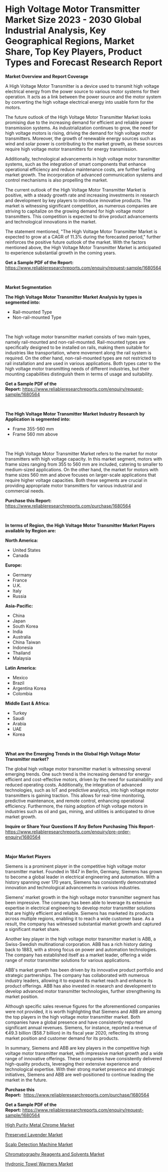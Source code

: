 <p><h1>High Voltage Motor Transmitter Market Size 2023 - 2030 Global Industrial Analysis, Key Geographical Regions, Market Share, Top Key Players, Product Types and Forecast Research Report</h1></p><p><strong>Market Overview and Report Coverage</strong></p>
<p><p>A High Voltage Motor Transmitter is a device used to transmit high voltage electrical energy from the power source to various motor systems for their operation. It acts as a link between the power source and the motor system by converting the high voltage electrical energy into usable form for the motors.</p><p>The future outlook of the High Voltage Motor Transmitter Market looks promising due to the increasing demand for efficient and reliable power transmission systems. As industrialization continues to grow, the need for high voltage motors is rising, driving the demand for high voltage motor transmitters. Moreover, the growth of renewable energy sources such as wind and solar power is contributing to the market growth, as these sources require high voltage motor transmitters for energy transmission.</p><p>Additionally, technological advancements in high voltage motor transmitter systems, such as the integration of smart components that enhance operational efficiency and reduce maintenance costs, are further fueling market growth. The incorporation of advanced communication systems and control mechanisms is also propelling the market.</p><p>The current outlook of the High Voltage Motor Transmitter Market is positive, with a steady growth rate and increasing investments in research and development by key players to introduce innovative products. The market is witnessing significant competition, as numerous companies are striving to capitalize on the growing demand for high voltage motor transmitters. This competition is expected to drive product advancements and technological innovations in the market.</p><p>The statement mentioned, "The High Voltage Motor Transmitter Market is expected to grow at a CAGR of 11.3% during the forecasted period," further reinforces the positive future outlook of the market. With the factors mentioned above, the High Voltage Motor Transmitter Market is anticipated to experience substantial growth in the coming years.</p></p>
<p><strong>Get a Sample PDF of the Report:</strong> <a href="https://www.reliableresearchreports.com/enquiry/request-sample/1680564">https://www.reliableresearchreports.com/enquiry/request-sample/1680564</a></p>
<p>&nbsp;</p>
<p><strong>Market Segmentation</strong></p>
<p><strong>The High Voltage Motor Transmitter Market Analysis by types is segmented into:</strong></p>
<p><ul><li>Rail-mounted Type</li><li>Non-rail-mounted Type</li></ul></p>
<p>&nbsp;</p>
<p><p>The high voltage motor transmitter market consists of two main types, namely rail-mounted and non-rail-mounted. Rail-mounted types are specifically designed to be installed on rails, making them suitable for industries like transportation, where movement along the rail system is required. On the other hand, non-rail-mounted types are not restricted to rail installation and are used in various applications. Both types cater to the high voltage motor transmitting needs of different industries, but their mounting capabilities distinguish them in terms of usage and suitability.</p></p>
<p><strong>Get a Sample PDF of the Report:</strong>&nbsp;<a href="https://www.reliableresearchreports.com/enquiry/request-sample/1680564">https://www.reliableresearchreports.com/enquiry/request-sample/1680564</a></p>
<p>&nbsp;</p>
<p><strong>The High Voltage Motor Transmitter Market Industry Research by Application is segmented into:</strong></p>
<p><ul><li>Frame 355-560 mm</li><li>Frame 560 mm above</li></ul></p>
<p>&nbsp;</p>
<p><p>The High Voltage Motor Transmitter Market refers to the market for motor transmitters with high voltage capacity. In this market segment, motors with frame sizes ranging from 355 to 560 mm are included, catering to smaller to medium-sized applications. On the other hand, the market for motors with frame sizes 560 mm and above focuses on larger-scale applications that require higher voltage capacities. Both these segments are crucial in providing appropriate motor transmitters for various industrial and commercial needs.</p></p>
<p><strong>Purchase this Report:</strong>&nbsp; <a href="https://www.reliableresearchreports.com/purchase/1680564">https://www.reliableresearchreports.com/purchase/1680564</a></p>
<p>&nbsp;</p>
<p><strong>In terms of Region, the High Voltage Motor Transmitter Market Players available by Region are:</strong></p>
<p>
    <p> <strong> North America: </strong>
        <ul>
            <li>United States</li>
            <li>Canada</li>
        </ul>
        </p> 
    <p> <strong> Europe: </strong>
        <ul>
            <li>Germany</li>
            <li>France</li>
            <li>U.K.</li>
            <li>Italy</li>
            <li>Russia</li>
        </ul>
        </p> 
    <p> <strong> Asia-Pacific: </strong>
        <ul>
            <li>China</li>
            <li>Japan</li>
            <li>South Korea</li>
            <li>India</li>
            <li>Australia</li>
            <li>China Taiwan</li>
            <li>Indonesia</li>
            <li>Thailand</li>
            <li>Malaysia</li>
        </ul>
        </p> 
    <p> <strong> Latin America: </strong>
        <ul>
            <li>Mexico</li>
            <li>Brazil</li>
            <li>Argentina Korea</li>
            <li>Colombia</li>
        </ul>
        </p> 
    <p> <strong> Middle East & Africa: </strong>
        <ul>
            <li>Turkey</li>
            <li>Saudi</li>
            <li>Arabia</li>
            <li>UAE</li>
            <li>Korea</li>
        </ul>
    </p>
    </p>
<p>&nbsp;</p>
<p><strong>What are the Emerging Trends in the Global High Voltage Motor Transmitter market?</strong></p>
<p><p>The global high voltage motor transmitter market is witnessing several emerging trends. One such trend is the increasing demand for energy-efficient and cost-effective motors, driven by the need for sustainability and reduced operating costs. Additionally, the integration of advanced technologies, such as IoT and predictive analytics, into high voltage motor transmitters is gaining traction. This allows for real-time monitoring, predictive maintenance, and remote control, enhancing operational efficiency. Furthermore, the rising adoption of high voltage motors in industries such as oil and gas, mining, and utilities is anticipated to drive market growth.</p></p>
<p><strong>Inquire or Share Your Questions If Any Before Purchasing This Report</strong>- <a href="https://www.reliableresearchreports.com/enquiry/pre-order-enquiry/1680564">https://www.reliableresearchreports.com/enquiry/pre-order-enquiry/1680564</a></p>
<p>&nbsp;</p>
<p><strong>Major Market Players</strong></p>
<p><p>Siemens is a prominent player in the competitive high voltage motor transmitter market. Founded in 1847 in Berlin, Germany, Siemens has grown to become a global leader in electrical engineering and automation. With a history spanning over 170 years, Siemens has consistently demonstrated innovation and technological advancements in various industries.</p><p>Siemens' market growth in the high voltage motor transmitter segment has been impressive. The company has been able to leverage its extensive expertise in electrical engineering to develop motor transmitter solutions that are highly efficient and reliable. Siemens has marketed its products across multiple regions, enabling it to reach a wide customer base. As a result, the company has witnessed substantial market growth and captured a significant market share.</p><p>Another key player in the high voltage motor transmitter market is ABB, a Swiss-Swedish multinational corporation. ABB has a rich history dating back to 1883, with a strong focus on power and automation technologies. The company has established itself as a market leader, offering a wide range of motor transmitter solutions for various applications.</p><p>ABB's market growth has been driven by its innovative product portfolio and strategic partnerships. The company has collaborated with numerous industry leaders, allowing it to expand its market reach and enhance its product offerings. ABB has also invested in research and development to develop advanced motor transmitter technologies, further strengthening its market position.</p><p>Although specific sales revenue figures for the aforementioned companies were not provided, it is worth highlighting that Siemens and ABB are among the top players in the high voltage motor transmitter market. Both companies have a global presence and have consistently reported significant annual revenues. Siemens, for instance, reported a revenue of €49.3 billion ($58.7 billion) in its fiscal year 2020, reflecting its strong market position and customer demand for its products.</p><p>In summary, Siemens and ABB are key players in the competitive high voltage motor transmitter market, with impressive market growth and a wide range of innovative offerings. These companies have consistently delivered high-quality products, leveraging their extensive experience and technological expertise. With their strong market presence and strategic initiatives, Siemens and ABB are well-positioned to continue leading the market in the future.</p></p>
<p><strong>Purchase this Report:</strong>&nbsp;&nbsp;<a href="https://www.reliableresearchreports.com/purchase/1680564">https://www.reliableresearchreports.com/purchase/1680564</a></p>
<p></p>
<p><strong>Get a Sample PDF of the Report:</strong>&nbsp;<a href="https://www.reliableresearchreports.com/enquiry/request-sample/1680564">https://www.reliableresearchreports.com/enquiry/request-sample/1680564</a></p>
<p><p><a href="https://www.linkedin.com/pulse/decoding-high-purity-metal-chrome-market-deep-dive-latest/">High Purity Metal Chrome Market</a></p><p><a href="https://medium.com/@verladurgan/preserved-lavender-market-size-growth-forecast-2023-2030-41905c242491">Preserved Lavender Market</a></p><p><a href="https://www.linkedin.com/pulse/scalp-detection-machine-market-size-growth-forecast-xlhyc/">Scalp Detection Machine Market</a></p><p><a href="https://www.linkedin.com/pulse/chromatography-reagents-solvents-market-size-growth-forecast/">Chromatography Reagents and Solvents Market</a></p><p><a href="https://medium.com/@flavietowne/hydronic-towel-warmers-market-size-growth-forecast-2023-2030-a714bdec1cdb">Hydronic Towel Warmers Market</a></p></p>
